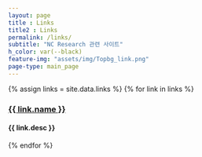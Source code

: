 ```yaml
---
layout: page
title : Links
title2 : Links
permalink: /links/
subtitle: "NC Research 관련 사이트"
h_color: var(--black)
feature-img: "assets/img/Topbg_link.png"
page-type: main_page
---
```


<div class="home">
    <div class="link_container">
        {% assign links = site.data.links %}
        {% for link in links %}
        <div class="link_div" onclick="window.open('{{ link.url }}', '_blank')">
            <div class='link_img'></div>
            <h3 class="link_title">
                <a href='javascript:void(0);'>{{ link.name }}</a>
            </h3>
            <h4 class="link_desc">
                {{ link.desc }}
            </h4>
        </div>
        {% endfor %}
    </div>
</div>
